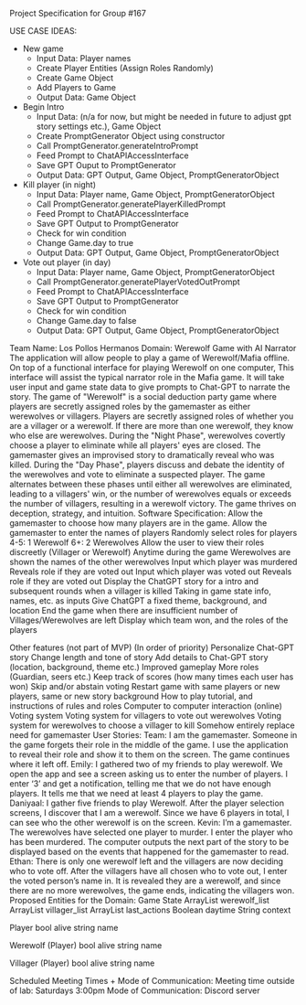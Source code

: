 Project Specification for Group #167

USE CASE IDEAS:
- New game
  - Input Data: Player names
  - Create Player Entities (Assign Roles Randomly)
  - Create Game Object
  - Add Players to Game
  - Output Data: Game Object
- Begin Intro
  - Input Data: (n/a for now, but might be needed in future to adjust gpt story settings etc.), Game Object
  - Create PromptGenerator Object using constructor
  - Call PromptGenerator.generateIntroPrompt
  - Feed Prompt to ChatAPIAccessInterface
  - Save GPT Ouput to PromptGenerator
  - Output Data: GPT Output, Game Object, PromptGeneratorObject
- Kill player (in night)
  - Input Data: Player name, Game Object, PromptGeneratorObject
  - Call PromptGenerator.generatePlayerKilledPrompt
  - Feed Prompt to ChatAPIAccessInterface
  - Save GPT Output to PromptGenerator
  - Check for win condition
  - Change Game.day to true
  - Output Data: GPT Output, Game Object, PromptGeneratorObject
- Vote out player (in day)
  - Input Data: Player name, Game Object, PromptGeneratorObject
  - Call PromptGenerator.generatePlayerVotedOutPrompt
  - Feed Prompt to ChatAPIAccessInterface
  - Save GPT Output to PromptGenerator
  - Check for win condition
  - Change Game.day to false
  - Output Data: GPT Output, Game Object, PromptGeneratorObject


Team Name: Los Pollos Hermanos
Domain: Werewolf Game with AI Narrator
The application will allow people to play a game of Werewolf/Mafia offline. On top of a functional interface for playing Werewolf on one computer, This interface will assist the typical narrator role in the Mafia game. It will take user input and game state data to give prompts to Chat-GPT to narrate the story.
The game of "Werewolf" is a social deduction party game where players are secretly assigned roles by the gamemaster as either werewolves or villagers. Players are secretly assigned roles of whether you are a villager or a werewolf. If there are more than one werewolf, they know who else are werewolves. During the "Night Phase", werewolves covertly choose a player to eliminate while all players' eyes are closed. The gamemaster gives an improvised story to dramatically reveal who was killed. During the "Day Phase", players discuss and debate the identity of the werewolves and vote to eliminate a suspected player. The game alternates between these phases until either all werewolves are eliminated, leading to a villagers' win, or the number of werewolves equals or exceeds the number of villagers, resulting in a werewolf victory. The game thrives on deception, strategy, and intuition.
Software Specification:
Allow the gamemaster to choose how many players are in the game.
Allow the gamemaster to enter the names of players
Randomly select roles for players
4-5: 1 Werewolf
6+: 2 Werewolves
Allow the user to view their roles discreetly (Villager or Werewolf)
Anytime during the game
Werewolves are shown the names of the other werewolves
Input which player was murdered
Reveals role if they are voted out
Input which player was voted out
Reveals role if they are voted out
Display the ChatGPT story for a intro and subsequent rounds when a villager is killed
Taking in game state info, names, etc. as inputs
Give ChatGPT a fixed theme, background, and location
End the game when there are insufficient number of Villages/Werewolves are left
Display which team won, and the roles of the players

Other features (not part of MVP) (In order of priority)
Personalize Chat-GPT story
Change length and tone of story
Add details to Chat-GPT story (location, background, theme etc.)
Improved gameplay
More roles (Guardian, seers etc.)
Keep track of scores (how many times each user has won)
Skip and/or abstain voting
Restart game with same players or new players, same or new story background
How to play tutorial, and instructions of rules and roles
Computer to computer interaction (online)
Voting system
Voting system for villagers to vote out werewolves
Voting system for werewolves to choose a villager to kill
Somehow entirely replace need for gamemaster
User Stories:
Team: I am the gamemaster. Someone in the game forgets their role in the middle of the game. I use the application to reveal their role and show it to them on the screen. The game continues where it left off.
Emily: I gathered two of my friends to play werewolf. We open the app and see a screen asking us to enter the number of players. I enter ‘3’ and get a notification, telling me that we do not have enough players. It tells me that we need at least 4 players to play the game.
Daniyaal: I gather five friends to play Werewolf. After the player selection screens, I discover that I am a werewolf. Since we have 6 players in total, I can see who the other werewolf is on the screen.
Kevin: I’m a gamemaster. The werewolves have selected one player to murder. I enter the player who has been murdered. The computer outputs the next part of the story to be displayed based on the events that happened for the gamemaster to read.
Ethan: There is only one werewolf left and the villagers are now deciding who to vote off. After the villagers have all chosen who to vote out, I enter the voted person’s name in. It is revealed they are a werewolf, and since there are no more werewolves, the game ends, indicating the villagers won.
Proposed Entities for the Domain:
Game State
ArrayList<Werewolf> werewolf_list
ArrayList<Villager> villager_list
ArrayList<T> last_actions
Boolean daytime
String context

Player
bool alive
string name

Werewolf (Player)
bool alive
string name

Villager (Player)
bool alive
string name

Scheduled Meeting Times + Mode of Communication:
Meeting time outside of lab: Saturdays 3:00pm
Mode of Communication: Discord server

